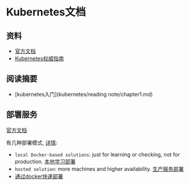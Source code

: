 # Kubernetes文档

## 资料

- [官方文档](https://kubernetes.io/docs/home/)
- [Kubernetes权威指南](Kubernetes权威指南.pdf)

## 阅读摘要

- [kubernetes入门](kubernetes/reading note/chapter1.md)

## 部署服务
[官方文档](https://kubernetes.io/docs/setup/)

有几种部署模式, [详情](https://kubernetes.io/docs/setup/pick-right-solution/#local-machine-solutions): 
- `local Docker-based solutions`: just for learning or checking, not for production. 
[本地学习部署](kubernetes/single%20deploy.md)
- `hosted solution`: more machines and higher availability. [生产服务部署](kubernetes/production%20deploy.md)
- [通过docker快速部署](docker_practice.pdf)
